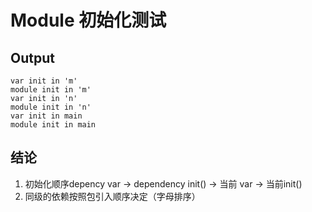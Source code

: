 # Module 初始化测试
## Output
```
var init in 'm'
module init in 'm'
var init in 'n'
module init in 'n'
var init in main
module init in main
```
## 结论
1. 初始化顺序depency var -> dependency init() -> 当前 var -> 当前init()
2. 同级的依赖按照包引入顺序决定（字母排序）